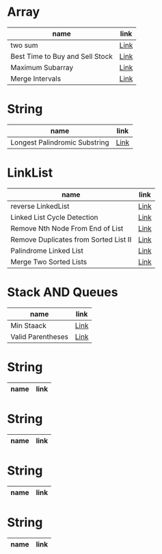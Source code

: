 # Array
|name| link|
|---|-----|
| two sum |[ Link ]( leetcode.com/problems/two-sum/submissions/1762868710/) |
| Best Time to Buy and Sell Stock| [Link](https://leetcode.com/problems/best-time-to-buy-and-sell-stock/description/)|
| Maximum Subarray|[Link](https://leetcode.com/problems/maximum-subarray/)|
|Merge Intervals|[Link](https://leetcode.com/problems/merge-intervals/submissions/)|

# String 
|name| link|
|---|-----|
|Longest Palindromic Substring|[Link](https://leetcode.com/problems/longest-palindromic-substring/submissions/1763448742/)|

# LinkList
|name| link|
|---|-----|
|reverse LinkedList|[Link](https://leetcode.com/problems/reverse-linked-list/submissions/1766359012/)|
|Linked List Cycle Detection| [Link](https://leetcode.com/problems/linked-list-cycle/submissions/1766367369/) |
| Remove Nth Node From End of List|[Link](https://leetcode.com/problems/remove-nth-node-from-end-of-list/submissions/1766457868/)|
|Remove Duplicates from Sorted List II|[Link](https://leetcode.com/problems/remove-duplicates-from-sorted-list-ii/submissions/1767458350/?envType=study-plan-v2&envId=top-interview-150)|
|Palindrome Linked List|[Link](https://leetcode.com/problems/palindrome-linked-list/)|
| Merge Two Sorted Lists|[Link](https://leetcode.com/problems/merge-two-sorted-lists/submissions/1767627097/)|

# Stack AND Queues
|name| link|
|---|-----|
|Min Staack|[Link](https://leetcode.com/problems/min-stack/)|
|Valid Parentheses|[Link](https://leetcode.com/problems/valid-parentheses/submissions/1763545571/)|

# String 
|name| link|
|---|-----|

# String 
|name| link|
|---|-----|

# String 
|name| link|
|---|-----|

# String 
|name| link|
|---|-----|

